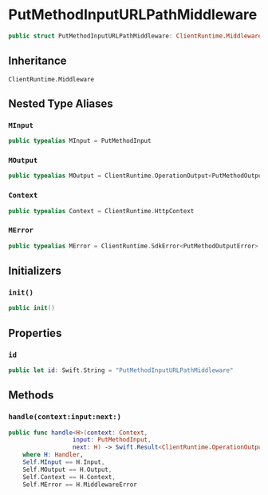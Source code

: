 # PutMethodInputURLPathMiddleware

``` swift
public struct PutMethodInputURLPathMiddleware: ClientRuntime.Middleware 
```

## Inheritance

`ClientRuntime.Middleware`

## Nested Type Aliases

### `MInput`

``` swift
public typealias MInput = PutMethodInput
```

### `MOutput`

``` swift
public typealias MOutput = ClientRuntime.OperationOutput<PutMethodOutputResponse>
```

### `Context`

``` swift
public typealias Context = ClientRuntime.HttpContext
```

### `MError`

``` swift
public typealias MError = ClientRuntime.SdkError<PutMethodOutputError>
```

## Initializers

### `init()`

``` swift
public init() 
```

## Properties

### `id`

``` swift
public let id: Swift.String = "PutMethodInputURLPathMiddleware"
```

## Methods

### `handle(context:input:next:)`

``` swift
public func handle<H>(context: Context,
                  input: PutMethodInput,
                  next: H) -> Swift.Result<ClientRuntime.OperationOutput<PutMethodOutputResponse>, MError>
    where H: Handler,
    Self.MInput == H.Input,
    Self.MOutput == H.Output,
    Self.Context == H.Context,
    Self.MError == H.MiddlewareError
```
